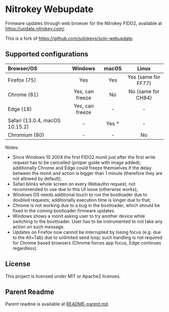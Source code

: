 # Nitrokey Webupdate

Firmware updates through web browser for the Nitrokey FIDO2, available at https://update.nitrokey.com/.

This is a fork of https://github.com/solokeys/solo-webupdate.
## Supported configurations

| Browser/OS   |     Windows      |  macOS | Linux   |
|:---|:---:|:---:|:---:|
| Firefox (75) | Yes | Yes | Yes (same for FF77)  |
| Chrome (81)|  Yes, can freeze   |   No | No (same for CH84)  |
| Edge (18)|    Yes, can freeze |    - |  - |
| Safari (13.0.4, macOS 10.15.2)|  - |    Yes * |  - |
| Chromium (80)|    -   |   - | No  |

Notes:
- Since Windows 10 2004 the first FIDO2 monit just after the first write request has to be cancelled (proper guide with image added); additionally Chrome and Edge could freeze themselves if the delay between the monit and action is bigger than 1 minute (therefore they are not allowed by default); 
- Safari blinks whole screen on every Webauthn request, not recommended to use due to this UI issue (otherwise works);
- Windows OS needs additional touch to run the bootloader due to doubled requests; additionally execution time is longer due to that;
- Chrome is not working due to a bug in the bootloader, which should be fixed in the coming bootloader firmware updates.
- Windows shows a monit asking user to try another device while switching to the bootloader. User has to be instrumented to not take any action on such message.
- Updates on Firefox now cannot be interrupted by losing focus (e.g. due to the Alt+Tab) due to unlimited send loop; such handling is not required for Chrome based browsers (Chrome forces app focus, Edge continues regardless).

## License
This project is licensed under MIT or Apache2 licenses.

## Parent Readme
Parent readme is available at [README-parent.md](README-parent.md).
